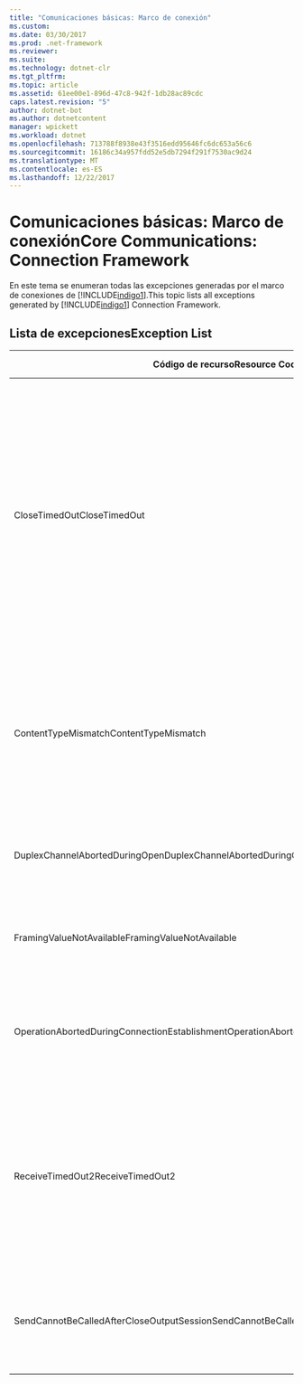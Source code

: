 ```yaml
---
title: "Comunicaciones básicas: Marco de conexión"
ms.custom: 
ms.date: 03/30/2017
ms.prod: .net-framework
ms.reviewer: 
ms.suite: 
ms.technology: dotnet-clr
ms.tgt_pltfrm: 
ms.topic: article
ms.assetid: 61ee00e1-896d-47c8-942f-1db28ac89cdc
caps.latest.revision: "5"
author: dotnet-bot
ms.author: dotnetcontent
manager: wpickett
ms.workload: dotnet
ms.openlocfilehash: 713788f8938e43f3516edd95646fc6dc653a56c6
ms.sourcegitcommit: 16186c34a957fdd52e5db7294f291f7530ac9d24
ms.translationtype: MT
ms.contentlocale: es-ES
ms.lasthandoff: 12/22/2017
---
```

# <a name="core-communications-connection-framework"></a><span data-ttu-id="224d4-102">Comunicaciones básicas: Marco de conexión</span><span class="sxs-lookup"><span data-stu-id="224d4-102">Core Communications: Connection Framework</span></span>
<span data-ttu-id="224d4-103">En este tema se enumeran todas las excepciones generadas por el marco de conexiones de [!INCLUDE[indigo1](../../../../../includes/indigo1-md.md)].</span><span class="sxs-lookup"><span data-stu-id="224d4-103">This topic lists all exceptions generated by [!INCLUDE[indigo1](../../../../../includes/indigo1-md.md)] Connection Framework.</span></span>  
  
## <a name="exception-list"></a><span data-ttu-id="224d4-104">Lista de excepciones</span><span class="sxs-lookup"><span data-stu-id="224d4-104">Exception List</span></span>  
  
|<span data-ttu-id="224d4-105">Código de recurso</span><span class="sxs-lookup"><span data-stu-id="224d4-105">Resource Code</span></span>|<span data-ttu-id="224d4-106">Cadena de recurso</span><span class="sxs-lookup"><span data-stu-id="224d4-106">Resource String</span></span>|  
|-------------------|---------------------|  
|<span data-ttu-id="224d4-107">CloseTimedOut</span><span class="sxs-lookup"><span data-stu-id="224d4-107">CloseTimedOut</span></span>|<span data-ttu-id="224d4-108">El método Close superó el tiempo de espera especificado.</span><span class="sxs-lookup"><span data-stu-id="224d4-108">The Close method timed out after the specified time.</span></span> <span data-ttu-id="224d4-109">Aumente el valor del tiempo de espera que se pasa a la llamada a Close o aumente el valor CloseTimeout en el enlace.</span><span class="sxs-lookup"><span data-stu-id="224d4-109">Increase the timeout value that is passed to the call to Close or increase the CloseTimeout value on the binding.</span></span> <span data-ttu-id="224d4-110">El tiempo asignado a esta operación puede ser una porción de un tiempo de espera mayor.</span><span class="sxs-lookup"><span data-stu-id="224d4-110">The time allotted to this operation may have been a portion of a longer timeout.</span></span>|  
|<span data-ttu-id="224d4-111">ContentTypeMismatch</span><span class="sxs-lookup"><span data-stu-id="224d4-111">ContentTypeMismatch</span></span>|<span data-ttu-id="224d4-112">El tipo de contenido especificado se envió a un servicio que esperaba lo especificado.</span><span class="sxs-lookup"><span data-stu-id="224d4-112">The specified content type was sent to a service that was expecting the specified.</span></span> <span data-ttu-id="224d4-113">Los enlaces de servicio y cliente puede que no coincidan.</span><span class="sxs-lookup"><span data-stu-id="224d4-113">The client and service bindings may be mismatched.</span></span>|  
|<span data-ttu-id="224d4-114">DuplexChannelAbortedDuringOpen</span><span class="sxs-lookup"><span data-stu-id="224d4-114">DuplexChannelAbortedDuringOpen</span></span>|<span data-ttu-id="224d4-115">El canal dúplex especificado se terminó durante el proceso Open.</span><span class="sxs-lookup"><span data-stu-id="224d4-115">The duplex channel to the specified terminated during the Open process.</span></span>|  
|<span data-ttu-id="224d4-116">FramingValueNotAvailable</span><span class="sxs-lookup"><span data-stu-id="224d4-116">FramingValueNotAvailable</span></span>|<span data-ttu-id="224d4-117">No se puede tener acceso al valor porque no está totalmente descodificado.</span><span class="sxs-lookup"><span data-stu-id="224d4-117">The value cannot be accessed because it is not fully decoded.</span></span>|  
|<span data-ttu-id="224d4-118">OperationAbortedDuringConnectionEstablishment</span><span class="sxs-lookup"><span data-stu-id="224d4-118">OperationAbortedDuringConnectionEstablishment</span></span>|<span data-ttu-id="224d4-119">Se finalizó la operación mientras se establecía una conexión a lo especificado.</span><span class="sxs-lookup"><span data-stu-id="224d4-119">The operation was terminated while establishing a connection to the specified.</span></span>|  
|<span data-ttu-id="224d4-120">ReceiveTimedOut2</span><span class="sxs-lookup"><span data-stu-id="224d4-120">ReceiveTimedOut2</span></span>|<span data-ttu-id="224d4-121">La operación de recepción ha agotado su tiempo de espera después de la hora especificada.</span><span class="sxs-lookup"><span data-stu-id="224d4-121">The receive operation has timed out after the specified time.</span></span> <span data-ttu-id="224d4-122">El tiempo asignado a esta operación puede ser una porción de un tiempo de espera mayor.</span><span class="sxs-lookup"><span data-stu-id="224d4-122">The time allotted to this operation may have been a portion of a longer timeout.</span></span>|  
|<span data-ttu-id="224d4-123">SendCannotBeCalledAfterCloseOutputSession</span><span class="sxs-lookup"><span data-stu-id="224d4-123">SendCannotBeCalledAfterCloseOutputSession</span></span>|<span data-ttu-id="224d4-124">No puede enviar los mensajes en un canal después de que se haya llamado a CloseOutputSession.</span><span class="sxs-lookup"><span data-stu-id="224d4-124">You cannot send messages on a channel after CloseOutputSession has been called.</span></span>|
